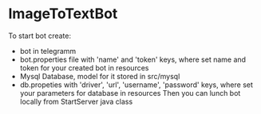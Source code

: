 # ImageToTextBot
To start bot create:
 - bot in telegramm 
 - bot.properties file with 'name' and 'token' keys, where set name and token for your created bot in resources
 - Mysql Database, model for it stored in src/mysql
 - db.propeties with 'driver', 'url', 'username', 'password' keys, where set your parameters for database in resources
Then you can lunch bot locally from StartServer java class
